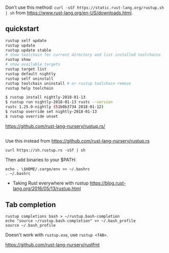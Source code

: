 Don't use this method: `curl -sSf https://static.rust-lang.org/rustup.sh | sh` from https://www.rust-lang.org/en-US/downloads.html.

## quickstart

```bash
rustup self update
rustup update
rustup update stable
# show toolchain for current directory and list installed toolchains
rustup show
# show available targets
rustup target list
rustup default nightly
rustup self uninstall
rustup toolchain uninstall # or rustup toolchain remove
rustup help toolchain
```

```bash
$ rustup install nightly-2018-01-13
$ rustup run nightly-2018-01-13 rustc --version
rustc 1.25.0-nightly (51b0b3734 2018-01-12)
$ rustup override set nightly-2018-01-13
$ rustup override unset
```

https://github.com/rust-lang-nursery/rustup.rs/

##

Use this instead from https://github.com/rust-lang-nursery/rustup.rs

`curl https://sh.rustup.rs -sSf | sh`

Then add binaries to your $PATH:

```
echo . \$HOME/.cargo/env >> ~/.bashrc
. ~/.bashrc
```

- Taking Rust everywhere with rustup https://blog.rust-lang.org/2016/05/13/rustup.html

## Tab completion

```
rustup completions bash > ~/rustup.bash-completion
echo "source ~/rustup.bash-completion" >> ~/.bash_profile
source ~/.bash_profile
```

Doesn't work with `rustup.exe`, use `rustup <TAB>`.

https://github.com/rust-lang-nursery/rustfmt
